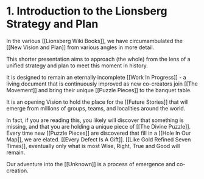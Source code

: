 # 1. Introduction to the Lionsberg Strategy and Plan

In the various [[Lionsberg Wiki Books]], we have circumambulated the [[New Vision and Plan]] from various angles in more detail. 

This shorter presentation aims to approach (the whole) from the lens of a unified strategy and plan to meet this moment in history. 

It is designed to remain an eternally incomplete [[Work In Progress]] - a living document that is continuously improved as new co-creators join [[The Movement]] and bring their unique [[Puzzle Pieces]] to the banquet table. 

It is an opening Vision to hold the place for the [[Future Stories]] that will emerge from millions of groups, teams, and localities around the world. 

In fact, if you are reading this, you likely will discover that something is missing, and that you are holding a unique piece of [[The Divine Puzzle]]. Every time new [[Puzzle Pieces]] are discovered that fill in a [[Hole In Our Map]], we are elated. [[Every Defect Is A Gift]]. [[Like Gold Refined Seven Times]], eventually only what is most Wise, Right, True and Good will remain. 

Our adventure into the [[Unknown]] is a process of emergence and co-creation. 